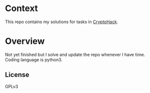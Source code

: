 # Context
This repo contains my solutions for tasks in [CryptoHack](https://cryptohack.org/).

# Overview
Not yet finished but I solve and update the repo whenever I have time.
Coding language is python3.

## License
GPLv3

